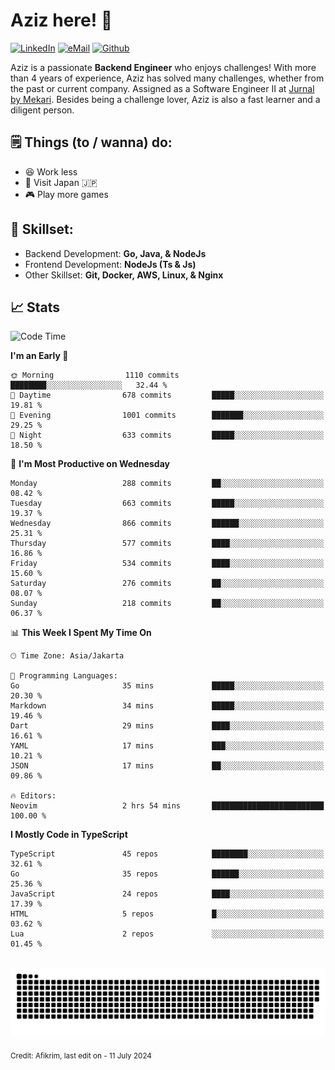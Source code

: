 # Aziz here! 👋

[![LinkedIn](https://img.shields.io/static/v1?message=afikrim&logo=linkedin&label=&color=0077B5&logoColor=white&labelColor=&style=for-the-badge)](https://www.linkedin.com/in/afikrim)
[![eMail](https://img.shields.io/static/v1?message=afikrim10@gmail.com&logo=gmail&label=&color=D14836&logoColor=white&labelColor=&style=for-the-badge)](mailto:afikrim10@gmail.com)
[![Github](https://komarev.com/ghpvc/?username=afikrim&label=Visitors&style=for-the-badge)](https://www.github.com/afikrim)

<!--Introduction-->
Aziz is a passionate **Backend Engineer** who enjoys challenges! With more than 4 years of experience, Aziz has solved many challenges, whether from the past or current company. Assigned as a Software Engineer II at [Jurnal by Mekari](https://jurnal.id). Besides being a challenge lover, Aziz is also a fast learner and a diligent person.

<!--Things TODO-->
## 🗒️ Things (to / wanna) do:

- 😆 Work less
- 🚀 Visit Japan 🇯🇵
- 🎮 Play more games

<!--Skillset-->
## 🏅 Skillset:

- Backend Development: **Go, Java, & NodeJs**
- Frontend Development: **NodeJs (Ts & Js)**
- Other Skillset: **Git, Docker, AWS, Linux, & Nginx**

## 📈 Stats  

<!--START_SECTION:waka-->
![Code Time](http://img.shields.io/badge/Code%20Time-1%2C990%20hrs%204%20mins-blue)

**I'm an Early 🐤** 

```text
🌞 Morning                1110 commits        ████████░░░░░░░░░░░░░░░░░   32.44 % 
🌆 Daytime                678 commits         █████░░░░░░░░░░░░░░░░░░░░   19.81 % 
🌃 Evening                1001 commits        ███████░░░░░░░░░░░░░░░░░░   29.25 % 
🌙 Night                  633 commits         █████░░░░░░░░░░░░░░░░░░░░   18.50 % 
```
📅 **I'm Most Productive on Wednesday** 

```text
Monday                   288 commits         ██░░░░░░░░░░░░░░░░░░░░░░░   08.42 % 
Tuesday                  663 commits         █████░░░░░░░░░░░░░░░░░░░░   19.37 % 
Wednesday                866 commits         ██████░░░░░░░░░░░░░░░░░░░   25.31 % 
Thursday                 577 commits         ████░░░░░░░░░░░░░░░░░░░░░   16.86 % 
Friday                   534 commits         ████░░░░░░░░░░░░░░░░░░░░░   15.60 % 
Saturday                 276 commits         ██░░░░░░░░░░░░░░░░░░░░░░░   08.07 % 
Sunday                   218 commits         ██░░░░░░░░░░░░░░░░░░░░░░░   06.37 % 
```


📊 **This Week I Spent My Time On** 

```text
🕑︎ Time Zone: Asia/Jakarta

💬 Programming Languages: 
Go                       35 mins             █████░░░░░░░░░░░░░░░░░░░░   20.30 % 
Markdown                 34 mins             █████░░░░░░░░░░░░░░░░░░░░   19.46 % 
Dart                     29 mins             ████░░░░░░░░░░░░░░░░░░░░░   16.61 % 
YAML                     17 mins             ███░░░░░░░░░░░░░░░░░░░░░░   10.21 % 
JSON                     17 mins             ██░░░░░░░░░░░░░░░░░░░░░░░   09.86 % 

🔥 Editors: 
Neovim                   2 hrs 54 mins       █████████████████████████   100.00 % 
```

**I Mostly Code in TypeScript** 

```text
TypeScript               45 repos            ████████░░░░░░░░░░░░░░░░░   32.61 % 
Go                       35 repos            ██████░░░░░░░░░░░░░░░░░░░   25.36 % 
JavaScript               24 repos            ████░░░░░░░░░░░░░░░░░░░░░   17.39 % 
HTML                     5 repos             █░░░░░░░░░░░░░░░░░░░░░░░░   03.62 % 
Lua                      2 repos             ░░░░░░░░░░░░░░░░░░░░░░░░░   01.45 % 
```




<!--END_SECTION:waka-->


<br clear="both">

<div align="center">
  <img src="https://raw.githubusercontent.com/afikrim/afikrim/output/snake.svg" alt="Snake animation" />
</div>


<sub>Credit: Afikrim, last edit on - 11 July 2024</sub>
